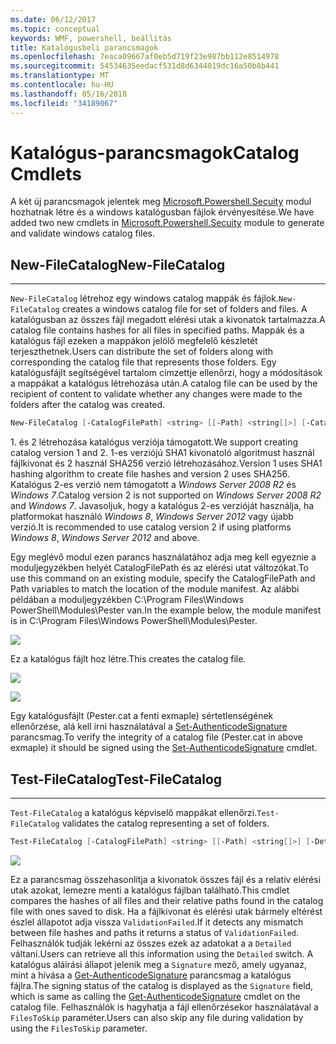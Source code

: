 ```yaml
---
ms.date: 06/12/2017
ms.topic: conceptual
keywords: WMF, powershell, beállítás
title: Katalógusbeli parancsmagok
ms.openlocfilehash: 7eaca09667af0eb5d719f23e987bb112e8514978
ms.sourcegitcommit: 54534635eedacf531d8d6344019dc16a50b8b441
ms.translationtype: MT
ms.contentlocale: hu-HU
ms.lasthandoff: 05/16/2018
ms.locfileid: "34189067"
---
```

# <a name="catalog-cmdlets"></a><span data-ttu-id="f6ab9-103">Katalógus-parancsmagok</span><span class="sxs-lookup"><span data-stu-id="f6ab9-103">Catalog Cmdlets</span></span>

<span data-ttu-id="f6ab9-104">A két új parancsmagok jelentek meg [Microsoft.Powershell.Secuity](https://technet.microsoft.com/en-us/library/hh847877.aspx) modul hozhatnak létre és a windows katalógusban fájlok érvényesítése.</span><span class="sxs-lookup"><span data-stu-id="f6ab9-104">We have added two new cmdlets in [Microsoft.Powershell.Secuity](https://technet.microsoft.com/en-us/library/hh847877.aspx) module to generate and validate windows catalog files.</span></span>

## <a name="new-filecatalog"></a><span data-ttu-id="f6ab9-105">New-FileCatalog</span><span class="sxs-lookup"><span data-stu-id="f6ab9-105">New-FileCatalog</span></span>
--------------------------------

<span data-ttu-id="f6ab9-106">`New-FileCatalog` létrehoz egy windows catalog mappák és fájlok.</span><span class="sxs-lookup"><span data-stu-id="f6ab9-106">`New-FileCatalog` creates a windows catalog file for set of folders and files.</span></span> <span data-ttu-id="f6ab9-107">A katalógusban az összes fájl megadott elérési utak a kivonatok tartalmazza.</span><span class="sxs-lookup"><span data-stu-id="f6ab9-107">A catalog file contains hashes for all files in specified paths.</span></span> <span data-ttu-id="f6ab9-108">Mappák és a katalógus fájl ezeken a mappákon jelölő megfelelő készletét terjeszthetnek.</span><span class="sxs-lookup"><span data-stu-id="f6ab9-108">Users can distribute the set of folders along with corresponding the catalog file that represents those folders.</span></span> <span data-ttu-id="f6ab9-109">Egy katalógusfájlt segítségével tartalom címzettje ellenőrzi, hogy a módosítások a mappákat a katalógus létrehozása után.</span><span class="sxs-lookup"><span data-stu-id="f6ab9-109">A catalog file can be used by the recipient of content to validate whether any changes were made to the folders after the catalog was created.</span></span>

```powershell
New-FileCatalog [-CatalogFilePath] <string> [[-Path] <string[]>] [-CatalogVersion <int>] [-WhatIf] [-Confirm] [<CommonParameters>]
```
<span data-ttu-id="f6ab9-110">1. és 2 létrehozása katalógus verziója támogatott.</span><span class="sxs-lookup"><span data-stu-id="f6ab9-110">We support creating catalog version 1 and 2.</span></span> <span data-ttu-id="f6ab9-111">1-es verziójú SHA1 kivonatoló algoritmust használ fájlkivonat és 2 használ SHA256 verzió létrehozásához.</span><span class="sxs-lookup"><span data-stu-id="f6ab9-111">Version 1 uses SHA1 hashing algorithm to create file hashes and version 2 uses SHA256.</span></span> <span data-ttu-id="f6ab9-112">Katalógus 2-es verzió nem támogatott a *Windows Server 2008 R2* és *Windows 7*.</span><span class="sxs-lookup"><span data-stu-id="f6ab9-112">Catalog version 2 is not supported on *Windows Server 2008 R2* and *Windows 7*.</span></span> <span data-ttu-id="f6ab9-113">Javasoljuk, hogy a katalógus 2-es verzióját használja, ha platformokat használó *Windows 8*, *Windows Server 2012* vagy újabb verzió.</span><span class="sxs-lookup"><span data-stu-id="f6ab9-113">It is recommended to use catalog version 2 if using platforms *Windows 8*, *Windows Server 2012* and above.</span></span>

<span data-ttu-id="f6ab9-114">Egy meglévő modul ezen parancs használatához adja meg kell egyeznie a moduljegyzékben helyét CatalogFilePath és az elérési utat változókat.</span><span class="sxs-lookup"><span data-stu-id="f6ab9-114">To use this command on an existing module, specify the CatalogFilePath and Path variables to match the location of the module manifest.</span></span> <span data-ttu-id="f6ab9-115">Az alábbi példában a moduljegyzékben C:\Program Files\Windows PowerShell\Modules\Pester van.</span><span class="sxs-lookup"><span data-stu-id="f6ab9-115">In the example below, the module manifest is in C:\Program Files\Windows PowerShell\Modules\Pester.</span></span>

![](../images/NewFileCatalog.jpg)

<span data-ttu-id="f6ab9-116">Ez a katalógus fájlt hoz létre.</span><span class="sxs-lookup"><span data-stu-id="f6ab9-116">This creates the catalog file.</span></span>

![](../images/CatalogFile1.jpg)

![](../images/CatalogFile2.jpg)

<span data-ttu-id="f6ab9-117">Egy katalógusfájlt (Pester.cat a fenti exmaple) sértetlenségének ellenőrzése, alá kell írni használatával a [Set-AuthenticodeSignature](https://technet.microsoft.com/library/hh849819.aspx) parancsmag.</span><span class="sxs-lookup"><span data-stu-id="f6ab9-117">To verify the integrity of a catalog file (Pester.cat in above exmaple) it should be signed using the [Set-AuthenticodeSignature](https://technet.microsoft.com/library/hh849819.aspx) cmdlet.</span></span>


## <a name="test-filecatalog"></a><span data-ttu-id="f6ab9-118">Test-FileCatalog</span><span class="sxs-lookup"><span data-stu-id="f6ab9-118">Test-FileCatalog</span></span>
--------------------------------

<span data-ttu-id="f6ab9-119">`Test-FileCatalog` a katalógus képviselő mappákat ellenőrzi.</span><span class="sxs-lookup"><span data-stu-id="f6ab9-119">`Test-FileCatalog` validates the catalog representing a set of folders.</span></span>

```powershell
Test-FileCatalog [-CatalogFilePath] <string> [[-Path] <string[]>] [-Detailed] [-FilesToSkip <string[]>] [-WhatIf] [-Confirm] [<CommonParameters>]
```

![](../images/TestFileCatalog.jpg)

<span data-ttu-id="f6ab9-120">Ez a parancsmag összehasonlítja a kivonatok összes fájl és a relatív elérési utak azokat, lemezre menti a katalógus fájlban található.</span><span class="sxs-lookup"><span data-stu-id="f6ab9-120">This cmdlet compares the hashes of all files and their relative paths found in the catalog file with ones saved to disk.</span></span> <span data-ttu-id="f6ab9-121">Ha a fájlkivonat és elérési utak bármely eltérést észlel állapotot adja vissza `ValidationFailed`.</span><span class="sxs-lookup"><span data-stu-id="f6ab9-121">If it detects any mismatch between file hashes and paths it returns a status of `ValidationFailed`.</span></span>
<span data-ttu-id="f6ab9-122">Felhasználók tudják lekérni az összes ezek az adatokat a a `Detailed` váltani.</span><span class="sxs-lookup"><span data-stu-id="f6ab9-122">Users can retrieve all this information using the `Detailed` switch.</span></span> <span data-ttu-id="f6ab9-123">A katalógus aláírási állapot jelenik meg a `Signature` mező, amely ugyanaz, mint a hívása a [Get-AuthenticodeSignature](https://technet.microsoft.com/en-us/library/hh849805.aspx) parancsmag a katalógus fájlra.</span><span class="sxs-lookup"><span data-stu-id="f6ab9-123">The signing status of the catalog is displayed as the `Signature` field, which is same as calling the [Get-AuthenticodeSignature](https://technet.microsoft.com/en-us/library/hh849805.aspx) cmdlet on the catalog file.</span></span>
<span data-ttu-id="f6ab9-124">Felhasználók is hagyhatja a fájl ellenőrzésekor használatával a `FilesToSkip` paraméter.</span><span class="sxs-lookup"><span data-stu-id="f6ab9-124">Users can also skip any file during validation by using the `FilesToSkip` parameter.</span></span>
